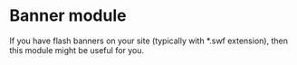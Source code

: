 Banner module
=============

If you have flash banners on your site (typically with *.swf extension), then this module might be useful for you.